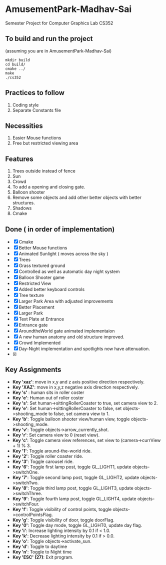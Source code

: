 # AmusementPark-Madhav-Sai

Semester Project for Computer Graphics Lab CS352 


## To build and run the project
(assuming you are in AmusementPark-Madhav-Sai)
```
mkdir build
cd build/
cmake ../
make 
./cs352
```
## Practices to follow
1. Coding style
2. Separate Constants file

## Necessities
1. Easier Mouse functions
2. Free but restricted viewing area

## Features
1. Trees outside instead of fence
2. Sun
3. Crowd
4. To add a opening and closing gate.
5. Balloon shooter
6. Remove some objects and add other better objects with better structures. 
7. Shadows
8. Cmake

## Done  ( in order of implementation)
- [x] Cmake
- [x] Better Mouse functions 
- [x] Animated Sunlight ( moves across the sky )
- [x] Trees
- [x] Grass textured ground
- [x] Controlled as well as automatic day night system
- [x] Balloon Shooter game
- [x] Restricted View
- [x] Added better keyboard controls
- [x] Tree texture
- [x] Larger Park Area with adjusted improvements
- [x] Better Placement 
- [x] Larger Park
- [x] Text Plate at Entrance
- [x] Entrance gate
- [x] AroundtheWorld gate animated implementaion
- [x] A new human anatomy and old structure improved.
- [x] Crowd Implemented
- [x] Day-Night implementation and spotlights now have attenuation.
- [x] 



## Key Assignments
- **Key 'xaz'**: move in x,y and z axis positive direction respectively.
- **Key 'XAZ'**: move in x,y,z negative axis direction respectively.
- **Key 's'** : human sits in roller coster
- **Key 'e'**: Human out of roller coster
- **Key 's'**: Set human->sittingRollerCoaster to true, set camera view to 2.
- **Key 'e'**: Set human->sittingRollerCoaster to false, set objects->shooting_mode to false, set camera view to 1.
- **Key 'b'**: Toggle balloon shooter view/human view, toggle objects->shooting_mode.
- **Key 'v'**: Toggle objects->arrow_currently_shot.
- **Key 'r'**: Set camera view to 0 (reset view).
- **Key 'c'**: Toggle camera view references, set view to (camera->currView + 1) % 3.
- **Key '1'**: Toggle around-the-world ride.
- **Key '2'**: Toggle roller coaster ride.
- **Key '3'**: Toggle carousel ride.
- **Key '6'**: Toggle first lamp post, toggle GL_LIGHT1, update objects->switchOne.
- **Key '7'**: Toggle second lamp post, toggle GL_LIGHT2, update objects->switchTwo.
- **Key '8'**: Toggle third lamp post, toggle GL_LIGHT3, update objects->switchThree.
- **Key '9'**: Toggle fourth lamp post, toggle GL_LIGHT4, update objects->switchFour.
- **Key 'f'**: Toggle visibility of control points, toggle objects->controlPointsFlag.
- **Key 'g'**: Toggle visibility of door, toggle doorFlag.
- **Key '0'**: Toggle day mode, toggle GL_LIGHT0, update day flag.
- **Key 'i'**: Increase lighting intensity by 0.1 if < 1.0.
- **Key 'k'**: Decrease lighting intensity by 0.1 if > 0.0.
- **Key 'o'**: Toggle objects->activate_sun.
- **Key 'd'**: Toggle to daytime
- **Key 'n'**: Toggle to Night time
- **Key 'ESC' (27)**: Exit program.